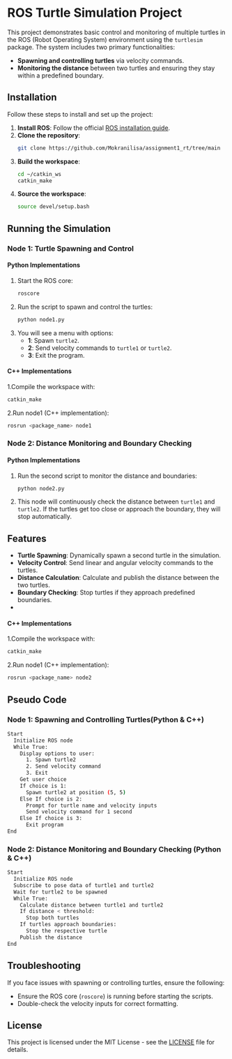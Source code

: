 # ROS Turtle Simulation Project

This project demonstrates basic control and monitoring of multiple turtles in the ROS (Robot Operating System) environment using the `turtlesim` package. The system includes two primary functionalities:
- **Spawning and controlling turtles** via velocity commands.
- **Monitoring the distance** between two turtles and ensuring they stay within a predefined boundary.

## Installation

Follow these steps to install and set up the project:

1. **Install ROS**: Follow the official [ROS installation guide](https://www.ros.org/install/).
2. **Clone the repository**:
    ```bash
    git clone https://github.com/Mokranilisa/assignment1_rt/tree/main
    ```
3. **Build the workspace**:
    ```bash
    cd ~/catkin_ws
    catkin_make
    ```
4. **Source the workspace**:
    ```bash
    source devel/setup.bash
    ```

## Running the Simulation

### Node 1: Turtle Spawning and Control
#### Python Implementations
1. Start the ROS core:
    ```bash
    roscore
    ```
2. Run the script to spawn and control the turtles:
    ```bash
    python node1.py
    ```
3. You will see a menu with options:
    - **1**: Spawn `turtle2`.
    - **2**: Send velocity commands to `turtle1` or `turtle2`.
    - **3**: Exit the program.
#### C++ Implementations
1.Compile the workspace with:

```bash 
catkin_make
 ```

2.Run node1 (C++ implementation):

```bash 
rosrun <package_name> node1
 ```
### Node 2: Distance Monitoring and Boundary Checking
#### Python Implementations
1. Run the second script to monitor the distance and boundaries:
    ```bash
    python node2.py
    ```
2. This node will continuously check the distance between `turtle1` and `turtle2`. If the turtles get too close or approach the boundary, they will stop automatically.

## Features

- **Turtle Spawning**: Dynamically spawn a second turtle in the simulation.
- **Velocity Control**: Send linear and angular velocity commands to the turtles.
- **Distance Calculation**: Calculate and publish the distance between the two turtles.
- **Boundary Checking**: Stop turtles if they approach predefined boundaries.
- 
#### C++ Implementations
1.Compile the workspace with:

 ```bash 
 catkin_make
```

2.Run node1 (C++ implementation):

```bash 
rosrun <package_name> node2
 ```
## Pseudo Code

### Node 1: Spawning and Controlling Turtles(Python & C++)

```bash
Start
  Initialize ROS node
  While True:
    Display options to user:
      1. Spawn turtle2
      2. Send velocity command
      3. Exit
    Get user choice
    If choice is 1:
      Spawn turtle2 at position (5, 5)
    Else If choice is 2:
      Prompt for turtle name and velocity inputs
      Send velocity command for 1 second
    Else If choice is 3:
      Exit program
End
 ```

### Node 2: Distance Monitoring and Boundary Checking (Python & C++)

```bash
Start
  Initialize ROS node
  Subscribe to pose data of turtle1 and turtle2
  Wait for turtle2 to be spawned
  While True:
    Calculate distance between turtle1 and turtle2
    If distance < threshold:
      Stop both turtles
    If turtles approach boundaries:
      Stop the respective turtle
    Publish the distance
End
```

## Troubleshooting

If you face issues with spawning or controlling turtles, ensure the following:
- Ensure the ROS core (`roscore`) is running before starting the scripts.
- Double-check the velocity inputs for correct formatting.

## License

This project is licensed under the MIT License - see the [LICENSE](LICENSE) file for details.
